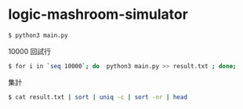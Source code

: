 logic-mashroom-simulator
========================


```sh
$ python3 main.py
```


10000 回試行

```sh
$ for i in `seq 10000`; do  python3 main.py >> result.txt ; done;
```

集計

```sh
$ cat result.txt | sort | uniq -c | sort -nr | head
```
